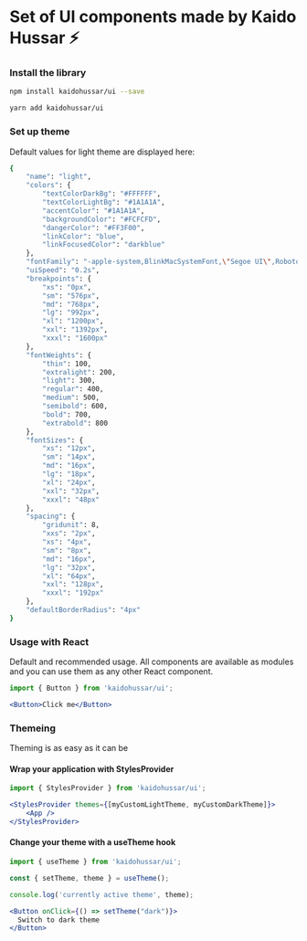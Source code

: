 <h1>Set of UI components made by Kaido Hussar ⚡</h1>

### Install the library
```bash
npm install kaidohussar/ui --save
```

```bash
yarn add kaidohussar/ui
```

### Set up theme

Default values for light theme are displayed here:
```bash
{
    "name": "light",
    "colors": {
        "textColorDarkBg": "#FFFFFF",
        "textColorLightBg": "#1A1A1A",
        "accentColor": "#1A1A1A",
        "backgroundColor": "#FCFCFD",
        "dangerColor": "#FF3F00",
        "linkColor": "blue",
        "linkFocusedColor": "darkblue"
    },
    "fontFamily": "-apple-system,BlinkMacSystemFont,\"Segoe UI\",Roboto,Oxygen-Sans,Ubuntu,Cantarell,\"Helvetica Neue\",sans-serif",
    "uiSpeed": "0.2s",
    "breakpoints": {
        "xs": "0px",
        "sm": "576px",
        "md": "768px",
        "lg": "992px",
        "xl": "1200px",
        "xxl": "1392px",
        "xxxl": "1600px"
    },
    "fontWeights": {
        "thin": 100,
        "extralight": 200,
        "light": 300,
        "regular": 400,
        "medium": 500,
        "semibold": 600,
        "bold": 700,
        "extrabold": 800
    },
    "fontSizes": {
        "xs": "12px",
        "sm": "14px",
        "md": "16px",
        "lg": "18px",
        "xl": "24px",
        "xxl": "32px",
        "xxxl": "48px"
    },
    "spacing": {
        "gridunit": 8,
        "xxs": "2px",
        "xs": "4px",
        "sm": "8px",
        "md": "16px",
        "lg": "32px",
        "xl": "64px",
        "xxl": "128px",
        "xxxl": "192px"
    },
    "defaultBorderRadius": "4px"
}
```

### Usage with React
Default and recommended usage. All components are available as modules and you can use them as any other React component.

```jsx
import { Button } from 'kaidohussar/ui';

<Button>Click me</Button>
```

### Themeing
Theming is as easy as it can be

#### Wrap your application with StylesProvider

```jsx
import { StylesProvider } from 'kaidohussar/ui';

<StylesProvider themes={[myCustomLightTheme, myCustomDarkTheme]}>
    <App />
</StylesProvider>
```

#### Change your theme with a useTheme hook

```jsx
import { useTheme } from 'kaidohussar/ui';

const { setTheme, theme } = useTheme();

console.log('currently active theme', theme);

<Button onClick={() => setTheme("dark")}>
  Switch to dark theme
</Button>
```
